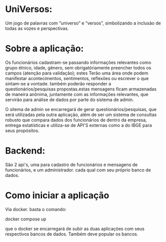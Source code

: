 # UniVersos: 


Um jogo de palavras com “universo” e “versos”, simbolizando a inclusão de todas as vozes e perspectivas.


# Sobre a aplicação:

Os funcionários cadastram-se passando informações relevantes como grupo étnico, idade, gênero, sem obrigatóriamente preencher todos os campos (atenção para validação);
estes Terão uma área onde podem manifestar acontecimentos, sentimentos, reflexões ou escrever o que sintam-se a vontade. também poderão responder a questionários/pesquisas propostas.estas mensagens ficam armazenadas de maneira anônima, juntamente com as informações relevantes, que servirão para análise de dados por parte do sistema de admin. 

O sitema de admin se encarregará de gerar questionários/pesquisas, que será utilizadas pela outra aplicação, além de ser um sistema de consultas robusto que compara dados dos funcionários de dentro da empresa, entrega estatísticas e utiliza-se de API'S externas como a do IBGE para seus propósitos.


# Backend:

São 2 api's, uma para cadastro de funcionários e mensagens de funcionários, e um administrador.
cada qual com seu próprio banco de dados.


# Como iniciar a aplicação

Via docker. basta o comando:

docker compose up

que o docker se encarregará de subir as duas aplicações com seus respectivos bancos de dados. Também deve popular os bancos.

